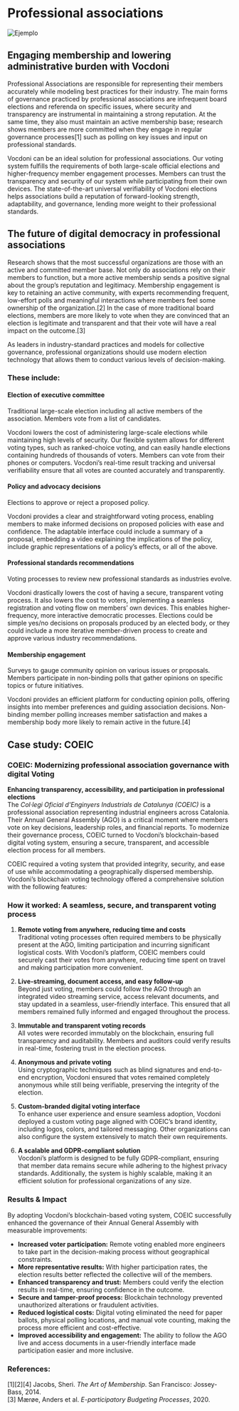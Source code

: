 # **Professional associations**

![Ejemplo](/assets/budgeting.avif)

## **Engaging membership and lowering administrative burden with Vocdoni**

Professional Associations are responsible for representing their members accurately while modeling best practices for their industry. The main forms of governance practiced by professional associations are infrequent board elections and referenda on specific issues, where security and transparency are instrumental in maintaining a strong reputation. At the same time, they also must maintain an active membership base; research shows members are more committed when they engage in regular governance processes[1] such as polling on key issues and input on professional standards.

Vocdoni can be an ideal solution for professional associations. Our voting system fulfills the requirements of both large-scale official elections and higher-frequency member engagement processes. Members can trust the transparency and security of our system while participating from their own devices. The state-of-the-art universal verifiability of Vocdoni elections helps associations build a reputation of forward-looking strength, adaptability, and governance, lending more weight to their professional standards.

## **The future of digital democracy in professional associations**

Research shows that the most successful organizations are those with an active and committed member base. Not only do associations rely on their members to function, but a more active membership sends a positive signal about the group’s reputation and legitimacy. Membership engagement is key to retaining an active community, with experts recommending frequent, low-effort polls and meaningful interactions where members feel some ownership of the organization.[2] In the case of more traditional board elections, members are more likely to vote when they are convinced that an election is legitimate and transparent and that their vote will have a real impact on the outcome.[3]

As leaders in industry-standard practices and models for collective governance, professional organizations should use modern election technology that allows them to conduct various levels of decision-making.

### **These include:**

#### **Election of executive committee**

Traditional large-scale election including all active members of the association. Members vote from a list of candidates.

Vocdoni lowers the cost of administering large-scale elections while maintaining high levels of security. Our flexible system allows for different voting types, such as ranked-choice voting, and can easily handle elections containing hundreds of thousands of voters. Members can vote from their phones or computers. Vocdoni’s real-time result tracking and universal verifiability ensure that all votes are counted accurately and transparently.

#### **Policy and advocacy decisions**

Elections to approve or reject a proposed policy.

Vocdoni provides a clear and straightforward voting process, enabling members to make informed decisions on proposed policies with ease and confidence. The adaptable interface could include a summary of a proposal, embedding a video explaining the implications of the policy, include graphic representations of a policy’s effects, or all of the above.

#### **Professional standards recommendations**

Voting processes to review new professional standards as industries evolve.

Vocdoni drastically lowers the cost of having a secure, transparent voting process. It also lowers the cost to voters, implementing a seamless registration and voting flow on members’ own devices. This enables higher-frequency, more interactive democratic processes. Elections could be simple yes/no decisions on proposals produced by an elected body, or they could include a more iterative member-driven process to create and approve various industry recommendations.

#### **Membership engagement**

Surveys to gauge community opinion on various issues or proposals. Members participate in non-binding polls that gather opinions on specific topics or future initiatives.

Vocdoni provides an efficient platform for conducting opinion polls, offering insights into member preferences and guiding association decisions. Non-binding member polling increases member satisfaction and makes a membership body more likely to remain active in the future.[4]

## **Case study: COEIC**

### **COEIC: Modernizing professional association governance with digital Voting**

**Enhancing transparency, accessibility, and participation in professional elections**  
The _Col·legi Oficial d'Enginyers Industrials de Catalunya (COEIC)_ is a professional association representing industrial engineers across Catalonia. Their Annual General Assembly (AGO) is a critical moment where members vote on key decisions, leadership roles, and financial reports. To modernize their governance process, COEIC turned to Vocdoni’s blockchain-based digital voting system, ensuring a secure, transparent, and accessible election process for all members.

COEIC required a voting system that provided integrity, security, and ease of use while accommodating a geographically dispersed membership. Vocdoni’s blockchain voting technology offered a comprehensive solution with the following features:

### **How it worked: A seamless, secure, and transparent voting process**

1. **Remote voting from anywhere, reducing time and costs**  
   Traditional voting processes often required members to be physically present at the AGO, limiting participation and incurring significant logistical costs. With Vocdoni’s platform, COEIC members could securely cast their votes from anywhere, reducing time spent on travel and making participation more convenient.

2. **Live-streaming, document access, and easy follow-up**  
   Beyond just voting, members could follow the AGO through an integrated video streaming service, access relevant documents, and stay updated in a seamless, user-friendly interface. This ensured that all members remained fully informed and engaged throughout the process.

3. **Immutable and transparent voting records**  
   All votes were recorded immutably on the blockchain, ensuring full transparency and auditability. Members and auditors could verify results in real-time, fostering trust in the election process.

4. **Anonymous and private voting**  
   Using cryptographic techniques such as blind signatures and end-to-end encryption, Vocdoni ensured that votes remained completely anonymous while still being verifiable, preserving the integrity of the election.

5. **Custom-branded digital voting interface**  
   To enhance user experience and ensure seamless adoption, Vocdoni deployed a custom voting page aligned with COEIC’s brand identity, including logos, colors, and tailored messaging. Other organizations can also configure the system extensively to match their own requirements.

6. **A scalable and GDPR-compliant solution**  
   Vocdoni’s platform is designed to be fully GDPR-compliant, ensuring that member data remains secure while adhering to the highest privacy standards. Additionally, the system is highly scalable, making it an efficient solution for professional organizations of any size.

### **Results & Impact**

By adopting Vocdoni’s blockchain-based voting system, COEIC successfully enhanced the governance of their Annual General Assembly with measurable improvements:

- **Increased voter participation:** Remote voting enabled more engineers to take part in the decision-making process without geographical constraints.
- **More representative results:** With higher participation rates, the election results better reflected the collective will of the members.
- **Enhanced transparency and trust:** Members could verify the election results in real-time, ensuring confidence in the outcome.
- **Secure and tamper-proof process:** Blockchain technology prevented unauthorized alterations or fraudulent activities.
- **Reduced logistical costs:** Digital voting eliminated the need for paper ballots, physical polling locations, and manual vote counting, making the process more efficient and cost-effective.
- **Improved accessibility and engagement:** The ability to follow the AGO live and access documents in a user-friendly interface made participation easier and more inclusive.

### References:

[1][2][4] Jacobs, Sheri. _The Art of Membership_. San Francisco: Jossey-Bass, 2014.  
[3] Mærøe, Anders et al. _E-participatory Budgeting Processes_, 2020.
